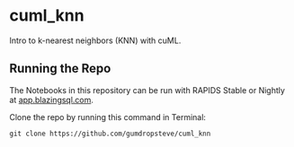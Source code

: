 # cuml_knn
Intro to k-nearest neighbors (KNN) with cuML.

## Running the Repo
The Notebooks in this repository can be run with RAPIDS Stable or Nightly at [app.blazingsql.com](https://bit.ly/bsql_notebooks_via_cuml_knn).

Clone the repo by running this command in Terminal:
```
git clone https://github.com/gumdropsteve/cuml_knn
```

